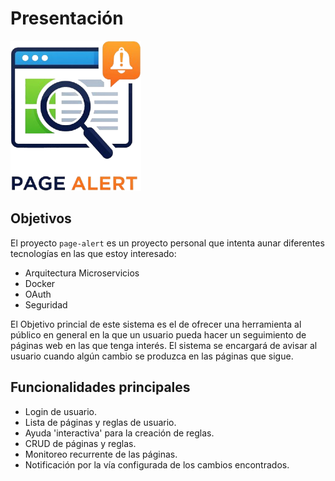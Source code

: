 # Presentación

![logo page-alert](./assets/logo.png)

## Objetivos

El proyecto `page-alert` es un proyecto personal que intenta aunar diferentes tecnologías en las que estoy interesado:

- Arquitectura Microservicios
- Docker
- OAuth
- Seguridad

El Objetivo princial de este sistema es el de ofrecer una herramienta al público en general en la que un usuario pueda hacer un seguimiento de páginas web en las que tenga interés. El sistema se encargará de avisar al usuario cuando algún cambio se produzca en las páginas que sigue.

## Funcionalidades principales

- Login de usuario.
- Lista de páginas y reglas de usuario.
- Ayuda 'interactiva' para la creación de reglas.
- CRUD de páginas y reglas.
- Monitoreo recurrente de las páginas.
- Notificación por la vía configurada de los cambios encontrados.

